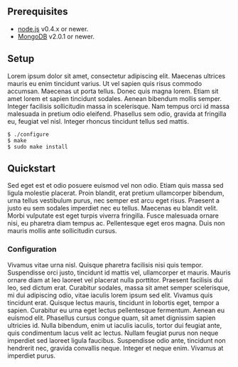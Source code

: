 ## Prerequisites

* [node.js](http://www.nodejs.org) v0.4.x or newer.
* [MongoDB](http://www.mongodb.org/downloads) v2.0.1 or newer.

## Setup

Lorem ipsum dolor sit amet, consectetur adipiscing elit. Maecenas ultrices mauris eu enim tincidunt varius. Ut vel sapien quis risus commodo accumsan. Maecenas ut porta tellus. Donec quis magna lorem. Etiam sit amet lorem et sapien tincidunt sodales. Aenean bibendum mollis semper. Integer facilisis sollicitudin massa in scelerisque. Nam tempus orci id massa malesuada in pretium odio eleifend. Phasellus sem odio, gravida at fringilla eu, feugiat vel nisl. Integer rhoncus tincidunt tellus sed mattis.

    $ ./configure
    $ make
    $ sudo make install

## Quickstart

Sed eget est et odio posuere euismod vel non odio. Etiam quis massa sed ligula molestie placerat. Proin blandit, erat pretium ullamcorper bibendum, urna tellus vestibulum purus, nec semper est arcu eget risus. Praesent a justo eu sem sodales imperdiet nec eu tellus. Maecenas eu blandit velit. Morbi vulputate est eget turpis viverra fringilla. Fusce malesuada ornare nisi, eu pharetra diam tempus ac. Pellentesque eget eros magna. Duis non mauris mollis ante sollicitudin cursus.

### Configuration

Vivamus vitae urna nisl. Quisque pharetra facilisis nisi quis tempor. Suspendisse orci justo, tincidunt id mattis vel, ullamcorper et mauris. Mauris ornare diam at leo laoreet vel placerat nulla porttitor. Praesent facilisis dui leo, sed dictum erat. Curabitur sodales, massa sit amet semper scelerisque, mi dui adipiscing odio, vitae iaculis lorem ipsum sed elit. Vivamus quis tincidunt erat. Quisque lectus mauris, tincidunt in lobortis eget, tempor a sapien. Curabitur eu urna eget lectus pellentesque fermentum. Aenean eu euismod elit. Phasellus cursus congue quam, sit amet dignissim sapien ultricies id. Nulla bibendum, enim ut iaculis iaculis, tortor dui feugiat ante, quis condimentum lacus velit ac lectus. Nullam feugiat purus non neque imperdiet sed laoreet ligula faucibus. Suspendisse odio ante, tincidunt non hendrerit nec, gravida convallis neque. Integer et neque enim. Vivamus at imperdiet purus.